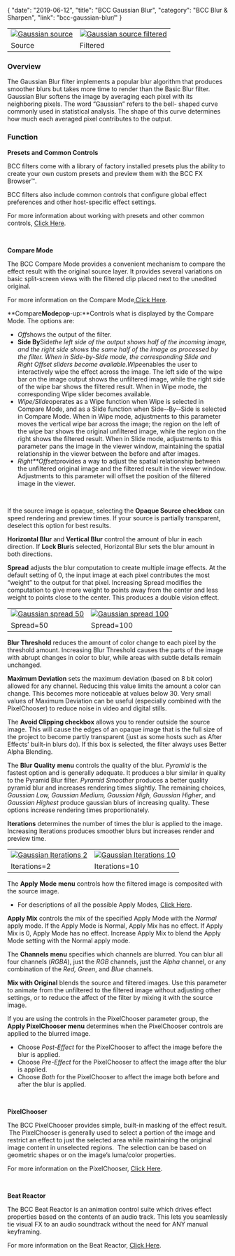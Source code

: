 {
"date": "2019-06-12",
"title": "BCC Gaussian Blur",
"category": "BCC Blur & Sharpen",
"link": "bcc-gaussian-blur/"
}

 

|  |  |
| --- | --- |
| [![Gaussian source](https://borisfx-com-res.cloudinary.com/image/upload//documentation/continuum/uploads/2013/06/Gaussian-source.png)](https://borisfx-com-res.cloudinary.com/image/upload//documentation/continuum/uploads/2013/06/Gaussian-source.png) | [![Gaussian source filtered](https://borisfx-com-res.cloudinary.com/image/upload//documentation/continuum/uploads/2013/06/Gaussian-source-filtered.png)](https://borisfx-com-res.cloudinary.com/image/upload//documentation/continuum/uploads/2013/06/Gaussian-source-filtered.png) |
| Source | Filtered |


### Overview


The Gaussian Blur filter implements a popular blur algorithm that produces smoother blurs but takes more time to render than the Basic Blur filter. Gaussian Blur softens the image by averaging each pixel with its neighboring pixels. The word “Gaussian” refers to the bell- shaped curve commonly used in statistical analysis. The shape of this curve determines how much each averaged pixel contributes to the output.


### Function


**Presets and Common Controls**


BCC filters come with a library of factory installed presets plus the ability to create your own custom presets and preview them with the BCC FX Browser™.


BCC filters also include common controls that configure global effect preferences and other host-specific effect settings.


For more information about working with presets and other common controls, [Click Here](/documentation/continuum/bcc-common-controls/).

 


**Compare Mode**


The BCC Compare Mode provides a convenient mechanism to compare the effect result with the original source layer. It provides several variations on basic split-screen views with the filtered clip placed next to the unedited original.


For more information on the Compare Mode,[Click Here](/documentation/continuum/bcc-compare-mode/).

**Compare****Mode****po****p****-­up:**Controls what is displayed by the Compare Mode. The options are:


* *Off*shows the output of the filter.
* **Side By**Side*the left side of the output shows half of the incoming image, and the right side shows the same half of the image as processed by the filter. When in Side-by-Side mode, the corresponding Slide and Right Offset sliders become available.Wipe*enables the user to interactively wipe the effect across the image. The left side of the wipe bar on the image output shows the unfiltered image, while the right side of the wipe bar shows the filtered result. When in Wipe mode, the corresponding Wipe slider becomes available.
* *Wipe/Slide*operates as a Wipe function when Wipe is selected in Compare Mode, and as a Slide function when Side-­‐By-­‐Side is selected in Compare Mode. When in Wipe mode, adjustments to this parameter moves the vertical wipe bar across the image; the region on the left of the wipe bar shows the original unfiltered image, while the region on the right shows the filtered result. When in Slide mode, adjustments to this parameter pans the image in the viewer window, maintaining the spatial relationship in the viewer between the before and after images.
* *Right**Offset*provides a way to adjust the spatial relationship between the unfiltered original image and the filtered result in the viewer window. Adjustments to this parameter will offset the position of the filtered image in the viewer.


 


If the source image is opaque, selecting the **Opaque Source checkbox** can speed rendering and preview times. If your source is partially transparent, deselect this option for best results.


**Horizontal Blur** and **Vertical Blur** control the amount of blur in each direction. If **Lock Blur**is selected, Horizontal Blur sets the blur amount in both directions.


**Spread** adjusts the blur computation to create multiple image effects. At the default setting of 0, the input image at each pixel contributes the most “weight” to the output for that pixel. Increasing Spread modifies the computation to give more weight to points away from the center and less weight to points close to the center. This produces a double vision effect.




|  |  |
| --- | --- |
| [![Gaussian spread 50](https://borisfx-com-res.cloudinary.com/image/upload//documentation/continuum/uploads/2013/06/Gaussian-spread-50.png)](https://borisfx-com-res.cloudinary.com/image/upload//documentation/continuum/uploads/2013/06/Gaussian-spread-50.png) | [![Gaussian spread 100](https://borisfx-com-res.cloudinary.com/image/upload//documentation/continuum/uploads/2013/06/Gaussian-spread-100.png)](https://borisfx-com-res.cloudinary.com/image/upload//documentation/continuum/uploads/2013/06/Gaussian-spread-100.png) |
| Spread=50 | Spread=100 |


**Blur Threshold** reduces the amount of color change to each pixel by the threshold amount. Increasing Blur Threshold causes the parts of the image with abrupt changes in color to blur, while areas with subtle details remain unchanged.


**Maximum Deviation** sets the maximum deviation (based on 8 bit color) allowed for any channel. Reducing this value limits the amount a color can change. This becomes more noticeable at values below 30. Very small values of Maximum Deviation can be useful (especially combined with the PixelChooser) to reduce noise in video and digital stills.


The **Avoid Clipping checkbox** allows you to render outside the source image. This will cause the edges of an opaque image that is the full size of the project to become partly transparent (just as some hosts such as After Effects’ built-in blurs do). If this box is selected, the filter always uses Better Alpha Blending.


The **Blur** **Quality** **menu** controls the quality of the blur. *Pyramid* is the fastest option and is generally adequate. It produces a blur similar in quality to the Pyramid Blur filter. *Pyramid* *Smoother* produces a better quality pyramid blur and increases rendering times slightly. The remaining choices, *Gaussian Low, Gaussian Medium, Gaussian High, Gaussian Higher*, and *Gaussian* *Highest* produce gaussian blurs of increasing quality. These options increase rendering times proportionately.


**Iterations** determines the number of times the blur is applied to the image. Increasing Iterations produces smoother blurs but increases render and preview time.




|  |  |
| --- | --- |
| [![Gaussian Iterations 2](https://borisfx-com-res.cloudinary.com/image/upload//documentation/continuum/uploads/2013/06/Gaussian-Iterations-2.png)](https://borisfx-com-res.cloudinary.com/image/upload//documentation/continuum/uploads/2013/06/Gaussian-Iterations-2.png) | [![Gaussian Iterations 10](https://borisfx-com-res.cloudinary.com/image/upload//documentation/continuum/uploads/2013/06/Gaussian-Iterations-10.png)](https://borisfx-com-res.cloudinary.com/image/upload//documentation/continuum/uploads/2013/06/Gaussian-Iterations-10.png) |
| Iterations=2 | Iterations=10 |


The **Apply** **Mode** **menu** controls how the filtered image is composited with the source image.


* For descriptions of all the possible Apply Modes, [Click Here](/documentation/continuum/bcc-apply-modes/).


 **Apply Mix** controls the mix of the specified Apply Mode with the *Normal* apply mode. If the Apply Mode is Normal, Apply Mix has no effect. If Apply Mix is 0, Apply Mode has no effect. Increase Apply Mix to blend the Apply Mode setting with the Normal apply mode.


The **Channels** **menu** specifies which channels are blurred. You can blur all four channels (*RGBA*), just the *RGB* channels, just the *Alpha* channel, or any combination of the *Red, Green*, and *Blue* channels.


**Mix with Original** blends the source and filtered images. Use this parameter to animate from the unfiltered to the filtered image without adjusting other settings, or to reduce the affect of the filter by mixing it with the source image.


If you are using the controls in the PixelChooser parameter group, the **Apply PixelChooser menu** determines when the PixelChooser controls are applied to the blurred image.


* Choose *Post-Effect* for the PixelChooser to affect the image before the blur is applied.
* Choose *Pre-Effect* for the PixelChooser to affect the image after the blur is applied.
* Choose *Both* for the PixelChooser to affect the image both before and after the blur is applied.


 


**PixelChooser**


The BCC PixelChooser provides simple, built-in masking of the effect result.  The PixelChooser is generally used to select a portion of the image and restrict an effect to just the selected area while maintaining the original image content in unselected regions.  The selection can be based on geometric shapes or on the image’s luma/color properties.


For more information on the PixelChooser, [Click Here](/documentation/continuum/bcc-pixel-chooser/).

 


**Beat Reactor**


The BCC Beat Reactor is an animation control suite which drives effect properties based on the contents of an audio track. This lets you seamlessly tie visual FX to an audio soundtrack without the need for ANY manual keyframing.


For more information on the Beat Reactor, [Click Here](/documentation/continuum/bcc-beat-reactor-integrated/).

 
